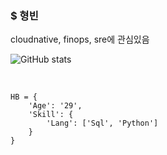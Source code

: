 ### $ 형빈

cloudnative, finops, sre에 관심있음 <br>

![GitHub stats](https://github-readme-stats.vercel.app/api?username=hyeongbin96&show_icons=true&theme=merko)

<br>

```
HB = {
    'Age': '29',
    'Skill': {
        'Lang': ['Sql', 'Python']
    }
}
```